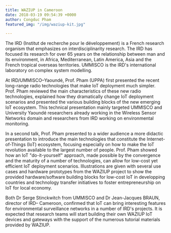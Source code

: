 ```yaml
---
title: WAZIUP in Cameroon
date: 2018-03-19 09:54:39 +0000
author: Congduc Pham
featured_img: "/img/waziup-kit.jpg"

---
```

The IRD (Institut de recherche pour le développement) is a French research organism that emphasizes on interdisciplinarity research. The IRD has focused its research for over 65 years on the relationship between man and its environment, in Africa, Mediterranean, Latin America, Asia and the French tropical overseas territories. UMMISCO is the IRD's international laboratory on complex system modelling.

<!--more-->

At IRD/UMMISCO–Yaoundé, Prof. Pham (UPPA) first presented the recent long-range radio technologies that make IoT deployment much simpler. Prof. Pham reviewed the main characteristics of these new radio technologies, explained how they dramatically change IoT deployment scenarios and presented the various building blocks of the new emerging IoT ecosystem. This technical presentation mainly targeted UMMISCO and University Yaoundé researchers already working in the Wireless Sensor Networks domain and researchers from IRD working on environmental monitoring.

In a second talk, Prof. Pham presented to a wider audience a more didactic presentation to introduce the main technologies that constitute the Internet-of-Things (IoT) ecosystem, focusing especially on how to make the IoT revolution available to the largest number of people. Prof. Pham showed how an IoT "do-it-yourself" approach, made possible by the convergence and the maturity of a number of technologies, can allow for low-cost yet efficient IoT deployment scenarios. Illustrations are given with several use cases and hardware prototypes from the WAZIUP project to show the provided hardware/software building blocks for low-cost IoT in developping countries and technology transfer initiatives to foster entrepreneurship on IoT for local economy.

Both Dr Serge Stinckwitch from UMMISCO and Dr Jean-Jacques BRAUN, director of IRD– Cameroon, confirmed that IoT can bring interesting features for environmental surveillance networks in a number of IRD's projects. It is expected that research teams will start building their own WAZIUP IoT devices and gateways with the support of the numerous tutorial materials provided by WAZIUP.